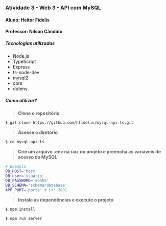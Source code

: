 ### Atividade 3 - Web 3 - API com MySQL

#### Aluno: Heitor Fidelis

#### Professor: Nilson Cândido

##### Tecnologias utilizadas

- Node.js
- TypeScript
- Express
- ts-node-dev
- mysql2
- cors
- dotenv

##### Como utilizar?

> **Clone o repositório**

```bash
$ git clone https://github.com/hfidelis/mysql-api-ts.git
```
> **Acesse o diretório**

```bash
$ cd mysql-api-ts
```

> **Crie um arquivo .env na raíz do projeto e preencha as variáveis de acesso do MySQL**

```bash
# Exemplo
DB_HOST='host'
DB_user='usuário'
DB_PASSWORD='senha'
DB_SCHEMA='schema/database'
APP_PORT='porta' # EX: 3001
```

> **Instale as dependências e execute o projeto**

```bash
$ npm install

$ npm run server
```